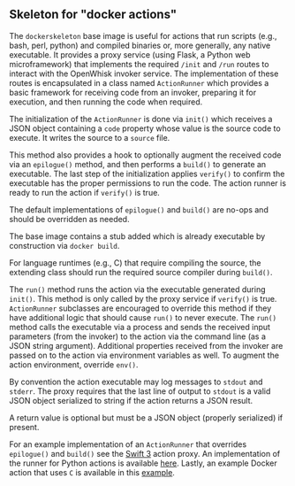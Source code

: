 <!--
#
# Licensed to the Apache Software Foundation (ASF) under one or more
# contributor license agreements.  See the NOTICE file distributed with
# this work for additional information regarding copyright ownership.
# The ASF licenses this file to You under the Apache License, Version 2.0
# (the "License"); you may not use this file except in compliance with
# the License.  You may obtain a copy of the License at
#
#     http://www.apache.org/licenses/LICENSE-2.0
#
# Unless required by applicable law or agreed to in writing, software
# distributed under the License is distributed on an "AS IS" BASIS,
# WITHOUT WARRANTIES OR CONDITIONS OF ANY KIND, either express or implied.
# See the License for the specific language governing permissions and
# limitations under the License.
#
-->

## Skeleton for "docker actions"

The `dockerskeleton` base image is useful for actions that run scripts (e.g., bash, perl, python) and compiled binaries or, more generally, any native executable. It provides a proxy service (using Flask, a Python web microframework) that implements the required `/init` and `/run` routes to interact with the OpenWhisk invoker service. The implementation of these routes is encapsulated in a class named `ActionRunner` which provides a basic framework for receiving code from an invoker, preparing it for execution, and then running the code when required.

The initialization of the `ActionRunner` is done via `init()` which receives a JSON object containing a `code` property whose value is the source code to execute. It writes the source to a `source` file.

This method also provides a hook to optionally augment the received code via an `epilogue()` method, and then performs a `build()` to generate an executable. The last step of the initialization applies `verify()` to confirm the executable has the proper permissions to run the code. The action runner is ready to run the action if `verify()` is true.

The default implementations of `epilogue()` and `build()` are no-ops and should be overridden as needed.

The base image contains a stub added which is already executable by construction via `docker build`.

For language runtimes (e.g., C) that require compiling the source, the extending class should run the required source compiler during `build()`.

The `run()` method runs the action via the executable generated during `init()`. This method is only called by the proxy service if `verify()` is true. `ActionRunner` subclasses are encouraged to override this method if they have additional logic that should cause `run()` to never execute. The `run()` method calls the executable via a process and sends the received input parameters (from the invoker) to the action via the command line (as a JSON string argument). Additional properties received from the invoker are passed on to the action via environment variables as well. To augment the action environment, override `env()`.

By convention the action executable may log messages to `stdout` and `stderr`. The proxy requires that the last line of output to `stdout` is a valid JSON object serialized to string if the action returns a JSON result.

A return value is optional but must be a JSON object (properly serialized) if present.

For an example implementation of an `ActionRunner` that overrides `epilogue()` and `build()` see the [Swift 3](../swift3Action/swift3runner.py) action proxy. An implementation of the runner for Python actions is available [here](https://github.com/apache/openwhisk-runtime-python/blob/master/core/pythonAction/pythonrunner.py). Lastly, an example Docker action that uses `C` is available in this [example](../../sdk/docker/Dockerfile).
